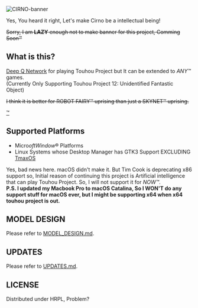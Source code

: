 ![CIRNO-banner](https://user-images.githubusercontent.com/27724108/73478401-59b1a500-43d9-11ea-972b-ac723f11f2cb.png)  

Yes, You heard it right, Let's make Cirno be a intellectual being!

~~Sorry, I am **LAZY** enough not to make banner for this project, Comming Soon™~~

## What is this?

[Deep Q Network](https://arxiv.org/abs/1312.5602) for playing Touhou Project but It can be extended to _ANY™_ games.  
(Currently Only Supporting Touhou Project 12: Unidentified Fantastic Object)

~~I think it is better for ROBOT FAIRY™ uprising than just a SKYNET™ uprising.~~

[™](http://law.go.kr/lsInfoP.do?lsiSeq=203191&efYd=20181018#0000)

## Supported Platforms

- Micro$oft Window$® Platforms
- Linux Systems whose Desktop Manager has GTK3 Support EXCLUDING [TmaxOS](https://tmaxos.com)

Yes, bad news here. macOS didn't make it. But Tim Cook is deprecating x86 support so, Initial reason of continuing this project is Artificial intelligence that can play Touhou Project. So, I will not support it for *NOW™*.  
**P.S. I updated my Macbook Pro to macOS Catalina, So I WON'T do any support stuff for macOS ever, but I might be supporting  x64 when x64 touhou project is out.**  

## MODEL DESIGN

Please refer to [MODEL_DESIGN.md](MODEL_DESIGN.md).

## UPDATES

Please refer to [UPDATES.md](UPDATES.md).

## LICENSE

Distributed under HRPL, Problem?
